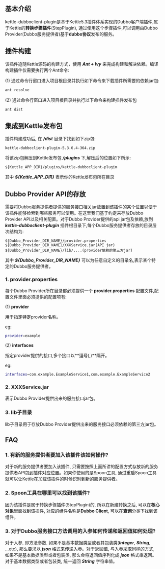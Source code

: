 ## 基本介绍

kettle-dubboclient-plugin是基于Kettle5.3插件体系实现的Dubbo客户端插件,属于Kettle的**转换步骤插件**(StepPlugin), 通过使用这个步骤插件,可以调用由Dubbo Provider(Dubbo服务提供者)基于**dubbo协议**发布的服务。
  
## 插件构建

该插件追随Kettle源码的构建方式，使用 ***Ant + Ivy*** 来完成构建和解决依赖。编译构建插件仅需要执行两个Ant命令:

(1) 通过命令行窗口进入项目根目录并执行如下命令来下载插件所需要的依赖jar包:

```bash
ant resolve
```

(2) 通过命令行窗口进入项目根目录并执行以下命令来构建插件发布包

```bash
ant dist
```

## 集成到Kettle发布包

插件构建成功后, 在 ***/dist*** 目录下找到如下zip包:

```
kettle-dubboclient-plugin-5.3.0.4-364.zip
```

将该zip包解压到Kettle发布包 ***/plugins*** 下,解压后的位置如下所示:
 
```
${Kettle_APP_DIR}/plugins/kettle-dubboclient-plugin
```

其中 ***${Kettle\_APP\_DIR}*** 表示你的Kettle发布包所在目录

## Dubbo Provider API的存放

需要将Dubbo服务提供者提供的服务接口相关jar放置到该插件的某个位置以便于该插件能够检索到哪些服务可以使用。在这里我们基于约定来存放Dubbo Provider API以及相关配置。对于Dubbo Provider提供的api jar包及依赖,放到 ***kettle-dubboclient-plugin*** 插件根目录下,每个Dubbo服务提供者存放的目录层次结构为:  

```
${Dubbo_Provider_DIR_NAME}/provider.properties  
${Dubbo_Provider_DIR_NAME}/XXXService.jar(API jar)  
${Dubbo_Provider_DIR_NAME}/lib/....(provider依赖的第三方jar)  
```

其中 ***${Dubbo\_Provider\_DIR\_NAME}*** 可以为任意自定义的目录名,表示某个特定的Dubbo服务提供者。

### 1. provider.properties

每个Dubbo Provider所在目录都必须提供一个 **provider.properties** 配置文件,配置文件里面必须提供的配置项有: 

(1) **provider**

用于指定特定provider名称。

eg:

```bash
provider=example
```

(2) **interfaces**

指定provider提供的接口,多个接口以**逗号(,)**隔开。

eg:

```bash
interfaces=com.example.ExampleService1,com.example.ExampleService2 
```

### 2. XXXService.jar

表示Dubbo Provider提供出来的服务接口jar包。

### 3. lib子目录

lib子目录用于存放Dubbo Provider提供出来的服务接口必须依赖的第三方jar包。

## FAQ

### 1. 有新的服务提供者要加入该插件该如何操作?

对于新的服务提供者要加入该插件, 只需要按照上面所讲的配置方式存放新的服务提供者API包到插件对应位置。如果你使用的是Spoon工具, 通过重启Spoon工具就可以让Kettle在加载该插件的时候识别到新的服务提供者。

### 2. Spoon工具在哪里可以找到该插件?

因为该插件是属于转换步骤插件(StepPlugin)的, 所以在新建转换之后, 可以在**核心对象**里面找到该插件, 对应的组件名称是**Dubbo Client**, 可以在**查询**分类下找到该组件。

### 3. 对于Dubbo服务接口方法调用的入参如何传递和返回值如何处理?

对于入参, 即方法参数, 如果不是基本数据类型或者其包装类(***Integer***, ***String***, ...etc), 那么要求以 ***json*** 格式来传递入参。对于返回值, 与入参采取同样的方式, 如果不是基本数据类型或者包装类, 那么会将返回值序列化成 ***json*** 格式串返回。对于基本数据类型或者包装类, 统一返回 ***String*** 字符串值。
